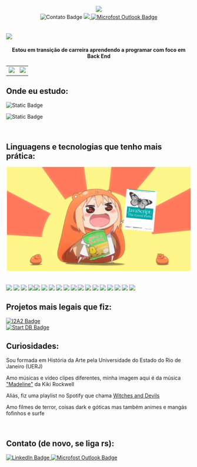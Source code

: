 <div id="header" align="center">
  <img src="giphy.gif" width="200"/>
</div>
<div id="badges" align="center">
  <img src="https://img.shields.io/badge/contato%3A-%23990100?logo=contact&logoColor=white" alt="Contato Badge"/>
<a href="https://www.linkedin.com/in/paularml/">
    <img src="https://img.shields.io/badge/linkedin-%23990100?logo=linkedin&logoColor=white
"/>
  </a>
  <a href="mailto:paula.rml@hotmail.com">
    <img src="https://img.shields.io/badge/outlook-%23990100?logo=microsoft%20outlook&logoColor=white" alt="Microfost Outlook Badge"/>
  </a>  
</div>
<br>
<br>
<img src="https://readme-typing-svg.herokuapp.com?color=%23414141&size=250&duration=5000&center=true&width=5000&height=500&lines=Oie+pessoas!;Me+chamo+Paula+(:" align="center" />


<br>

#### <div align="center"> Estou em transição de carreira aprendendo a programar com foco em Back End </div> 

<table cellspacing="0">
  <tr>
    <td>
      <img src="https://github-readme-streak-stats.herokuapp.com/?user=paularml&theme=shadow_red" style="width: 100%;"/> 
    </td>
    <td>
      <img src="https://github-readme-stats.vercel.app/api/top-langs/?username=paularml&layout=compact&theme=shadow_red" style="width: 120%;"/>
    </td>
  </tr>
</table>


Onde eu estudo:
--
![Static Badge](https://img.shields.io/badge/Tecnologia%20em%20Sistemas%20da%20Computa%C3%A7%C3%A3o-Universidade%20Federal%20Fluminense(UFF)-%23990100?logo=uff&logoColor=white)


![Static Badge](https://img.shields.io/badge/Desenvolvimento%20de%20Software%20com%20foco%20em%20Back%20End-Cubos%20Academy-%23990100?logo=uff&logoColor=white)


<br>

Linguagens e tecnologias que tenho mais prática:
--
<div align="center"><img src ="anime girl javascript.png" width="500"></div>
<br>
<br> <img src= "https://img.shields.io/badge/Python-%23990100?logo=python&logoColor=white"/> <img src= "https://img.shields.io/badge/Node.Js-%23990100?logo=Node.Js&logoColor=white"/> <img src= "https://img.shields.io/badge/Express%20Js-%23990100?logo=Express&logoColor=white"/>  <img src= "https://img.shields.io/badge/Npm-%23990100?logo=npm"/><img src= "https://img.shields.io/badge/Json-%23990100?logo=json
"/> <img src= "https://img.shields.io/badge/Microsoft%20SQL%20server-%23990100?logo=microsoftsqlserver&logoColor=white"/> <img src= "https://img.shields.io/badge/PostgreSQL-%23990100?logo=postgresql&logoColor=white"/> <img src= "https://img.shields.io/badge/Insomnia-%23990100?logo=Insomnia&logoColor=white"/> <img src= "https://img.shields.io/badge/Git-%23990100?logo=git&logoColor=white"/> <img src= "https://img.shields.io/badge/Html5-%23990100?logo=html5&logoColor=white"/> <img src= "https://img.shields.io/badge/Css3-%23990100?logo=css3&logoColor=white"/> <img src= "https://img.shields.io/badge/Windows%20Terminal-%23990100?logo=windows%20terminal&logoColor=white"/> <img src= "https://img.shields.io/badge/Render-%23990100?logo=render&logoColor=white"/> <img src= "https://img.shields.io/badge/Vercel-%23990100?logo=vercel&logoColor=white"/> <img src= "https://img.shields.io/badge/Amazon%20AWS-%23990100?logo=amazon%20aws&logoColor=white"/>  <img src= "https://img.shields.io/badge/MDN%20Web%20Docs-%23990100?logo=mdn%20Web%20Docs&logoColor=white"/> <img src= "https://img.shields.io/badge/StackOverflow-%23990100?logo=Stack%20Overflow&logoColor=white"/> <img src= "https://img.shields.io/badge/Visual%20Studio%20Code-%23990100?logo=Visual%20Studio%20Code&logoColor=white"/>

<br>

Projetos mais legais que fiz:
--
<a href="https://github.com/paularml/desafio1-i2a2">
    <img src="https://img.shields.io/badge/Desafio%20I2A2-Github-%23990100?logo=github&logoColor=white
" alt="I2A2 Badge"/>
  </a>
 <br>
<a href="https://github.com/paularml/desafio-paula-leite">
    <img src="https://img.shields.io/badge/Desafio%20Start%20DB-Github-%23990100?logo=github&logoColor=white
" alt="Start DB Badge"/>
  </a>

<br>

Curiosidades:
--
Sou formada em História da Arte pela Universidade do Estado do Rio de Janeiro (UERJ)

Amo músicas e vídeo clipes diferentes, minha imagem aqui é da música ["Madeline"](https://www.youtube.com/watch?v=edKo3y2cFUg "Link para o vídeo clipe") da Kiki Rockwell

Aliás, fiz uma playlist no Spotify que chama [Witches and Devils](https://open.spotify.com/playlist/641TISFKEr2rEeR1oVEu4a?si=55e0cea6718c4e33 "Link para minha playlist") 

Amo filmes de terror, coisas dark e góticas mas também animes e mangás fofinhos e surfe

<br>

Contato (de novo, se liga rs):
-- 

<a href="https://www.linkedin.com/in/paularml/">
    <img src="https://img.shields.io/badge/linkedin-%23990100?logo=linkedin&logoColor=white
" alt="LinkedIn Badge"/>
  </a>
  <a href="mailto:paula.rml@hotmail.com">
    <img src="https://img.shields.io/badge/outlook-%23990100?logo=microsoft%20outlook&logoColor=white" alt="Microfost Outlook Badge"/>
  </a>
